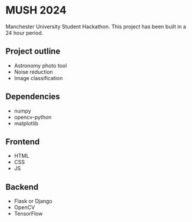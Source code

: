 # MUSH 2024

Manchester University Student Hackathon.
This project has been built in a 24 hour period.

## Project outline

- Astronomy photo tool
- Noise reduction
- Image classification

## Dependencies
- numpy
- opencv-python
- matplotlib

## Frontend

- HTML
- CSS
- JS

## Backend

- Flask or Django
- OpenCV
- TensorFlow

